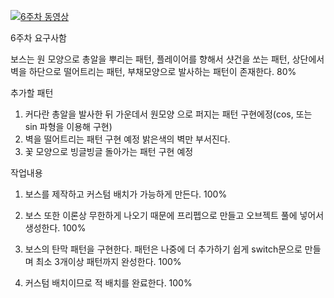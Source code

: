 
[![6주차 동영상](https://img.youtube.com/vi/dCKwQvc6Be4/0.jpg)](https://youtu.be/dCKwQvc6Be4)

6주차 요구사함

보스는 원 모양으로 총알을 뿌리는 패턴, 플레이어를 향해서 샷건을 쏘는 패턴, 상단에서 벽을 하단으로 떨어트리는 패턴, 부채모양으로 발사하는 패턴이 존재한다. 80%

추가할 패턴

1. 커다란 총알을 발사한 뒤 가운데서 원모양 으로 퍼지는 패턴 구현에정(cos, 또는 sin 파형을 이용해 구현)
2. 벽을 떨어트리는 패턴 구현 예정 밝은색의 벽만 부서진다.
3. 꽃 모양으로 빙글빙글 돌아가는 패턴 구현 예정

작업내용

1. 보스를 제작하고 커스텀 배치가 가능하게 만든다. 100%

2. 보스 또한 이론상 무한하게 나오기 때문에 프리펩으로 만들고 오브젝트 풀에 넣어서 생성한다. 100%

3. 보스의 탄막 패턴을 구현한다. 패턴은 나중에 더 추가하기 쉽게 switch문으로 만들며 최소 3개이상 패턴까지 완성한다. 100%

4. 커스텀 배치이므로 적 배치를 완료한다. 100%
